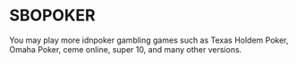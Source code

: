 # SBOPOKER
You may play more idnpoker gambling games such as Texas Holdem Poker, Omaha Poker, ceme online, super 10, and many other versions.
